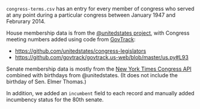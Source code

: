 `congress-terms.csv` has an entry for every member of congress who served at any point during a particular congress between January 1947 and Februrary 2014.

House membership data is from the [@unitedstates project](http://theunitedstates.io/), with Congress meeting numbers added using code from [GovTrack](https://www.govtrack.us/developers/api):

* https://github.com/unitedstates/congress-legislators
* https://github.com/govtrack/govtrack.us-web/blob/master/us.py#L93

Senate membership data is mostly from the [New York Times Congress API](http://developer.nytimes.com/docs/read/congress_api) combined with birthdays from @unitedstates. (It does not include the birthday of Sen. Elmer Thomas.)

In addition, we added an `incumbent` field to each record and manually added incumbency status for the 80th senate.

